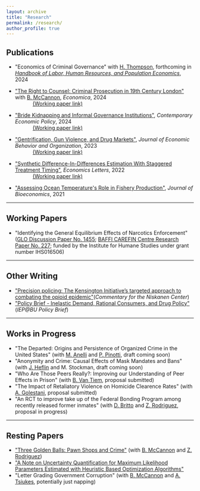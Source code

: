 ```yaml
---
layout: archive
title: "Research"
permalink: /research/
author_profile: true
---
```


## Publications 
- "Economics of Criminal Governance" with [H. Thompson](https://www.henryathompson.com/), forthcoming in [*Handbook of Labor, Human Resources, and Population Economics*](https://link.springer.com/referencework/10.1007/978-3-319-57365-6), 2024
  
- ["The Right to Counsel: Criminal Prosecution in 19th Century London"](https://onlinelibrary.wiley.com/doi/full/10.1111/ecca.12560) with [B. McCannon](https://sites.google.com/site/bryancmccannon), <i>Economica</i>, 2024
  <br />&nbsp;&nbsp;&nbsp;&nbsp;&nbsp;&nbsp;&nbsp;&nbsp;&nbsp;&nbsp;&nbsp;&nbsp;[(Working paper link)](https://papers.ssrn.com/sol3/papers.cfm?abstract_id=4006013)

- ["Bride Kidnapping and Informal Governance Institutions"](https://onlinelibrary.wiley.com/doi/full/10.1111/coep.12672), <i>Contemporary Economic Policy</i>, 2024
<br />&nbsp;&nbsp;&nbsp;&nbsp;&nbsp;&nbsp;&nbsp;&nbsp;&nbsp;&nbsp;&nbsp;&nbsp;[(Working paper link)](https://www.econstor.eu/handle/10419/281989)

- ["Gentrification, Gun Violence, and Drug Markets"](https://www.sciencedirect.com/science/article/pii/S0167268123000173), <i>Journal of Economic Behavior and Organization</i>, 2023
<br />&nbsp;&nbsp;&nbsp;&nbsp;&nbsp;&nbsp;&nbsp;&nbsp;&nbsp;&nbsp;&nbsp;&nbsp;[(Working paper link)](https://papers.ssrn.com/sol3/papers.cfm?abstract_id=3930763)

- ["Synthetic Difference-In-Differences Estimation With Staggered Treatment Timing"](https://www.sciencedirect.com/science/article/abs/pii/S0165176522003482), <i>Economics Letters</i>, 2022 
<br />&nbsp;&nbsp;&nbsp;&nbsp;&nbsp;&nbsp;&nbsp;&nbsp;&nbsp;&nbsp;&nbsp;&nbsp;[(Working paper link)](https://papers.ssrn.com/sol3/papers.cfm?abstract_id=4015931) 

- ["Assessing Ocean Temperature's Role in Fishery Production"](https://link.springer.com/epdf/10.1007/s10818-021-09311-1?sharing_token=gWznIDUC8ZpcNztdM3sg2fe4RwlQNchNByi7wbcMAY59LqNeAGkLBM-G7cpsNdG9k4HQjDrKVYpCKm1H8qHLvPrd9jmdqGEOIr3F8kiBA2FeAmlWcSvThY8rauPeWUoEJRJ-f0SKl9P5ciEMR6UGsl7KZzZEKfxuaQXraPoUF1I%3D),  <i>Journal of Bioeconomics</i>, 2021 

---

 
## Working Papers
- "Identifying the General Equilibrium Effects of Narcotics Enforcement" ([GLO Discussion Paper No. 1455](https://www.econstor.eu/handle/10419/300107); [BAFFI CAREFIN Centre Research Paper No. 227](https://papers.ssrn.com/sol3/papers.cfm?abstract_id=4890671); funded by the Institute for Humane Studies under grant number IHS016506)


 ---

## Other Writing

- ["Precision policing: The Kensington Initiative’s targeted approach to combating the opioid epidemic"](https://www.niskanencenter.org/precision-policing-the-kensington-initiatives-targeted-approach-to-combating-the-opioid-epidemic/)(<i>Commentary for the Niskanen Center</i>) 
- ["Policy Brief - Inelastic Demand, Rational Consumers, and Drug Policy"](https://iep.unibocconi.eu/policy-brief-inelastic-demand-rational-consumers-and-drug-policy) (<i>IEP@BU Policy Brief</i>)


---

## Works in Progress
- "The Departed: Origins and Persistence of Organized Crime in the United States" (with [M. Anelli](https://www.massimoanelli.com/) and [P. Pinotti](https://sites.google.com/view/paolo-pinotti/home), draft coming soon)
- "Anonymity and Crime: Causal Effects of Mask Mandates and Bans" (with [J. Heflin](https://justinheflin.github.io/) and M. Stockman, draft coming soon)
- "Who Are Those Peers Really?: Improving our Understanding of Peer Effects in Prison" (with [B. Van Tiem](https://brittevantiem.netlify.app/), proposal submitted)
- "The Impact of Retaliatory Violence on Homicide Clearence Rates" (with [A. Golestani](https://ariagolestani.io/), proposal submitted)
- "An RCT to improve take up of the Federal Bonding Program among recently released former inmates" (with [D. Britto](https://sites.google.com/site/diogobrittoecon/) and [Z. Rodriguez](https://sites.google.com/view/zacharyrodriguez/cv?authuser=0), proposal in progress)

---

## Resting Papers
- ["Three Golden Balls: Pawn Shops and Crime"](https://papers.ssrn.com/sol3/papers.cfm?abstract_id=4119571) (with [B. McCannon](https://sites.google.com/site/bryancmccannon) and [Z. Rodriguez](https://sites.google.com/view/zacharyrodriguez/home))
- ["A Note on Uncertainty Quantification for Maximum Likelihood Parameters Estimated with Heuristic Based Optimization Algorithms"](https://arxiv.org/abs/2401.07176)
-  "Letter Grading Government Corruption" (with [B. McCannon](https://sites.google.com/site/bryancmccannon) and [A. Tsiukes](https://www.winthrop.edu/cbt/faculty/tsiukes-alex.aspx), potentially just napping)

